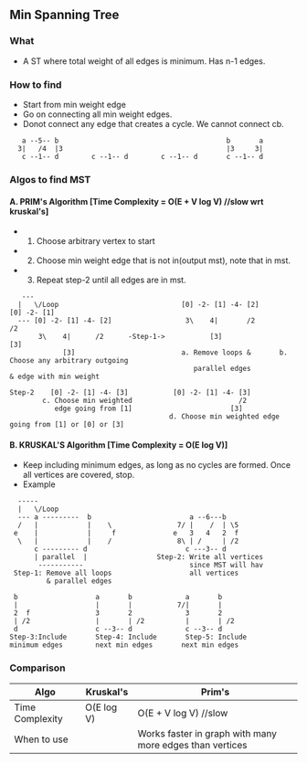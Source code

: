 ## Min Spanning Tree
 ### What
 - A ST where total weight of all edges is minimum. Has n-1 edges.
 
 ### How to find
  - Start from min weight edge
  - Go on connecting all min weight edges. 
  - Donot connect any edge that creates a cycle. We cannot connect cb.
 ```
    a --5-- b                                         b       a        
   3|   /4  |3                                        |3     3|         
    c --1-- d        c --1-- d        c --1-- d       c --1-- d                                    
```

### Algos to find MST
#### A. PRIM's Algorithm  [Time Complexity = O(E + V log V) //slow wrt kruskal's]
- 1. Choose arbitrary vertex to start
- 2. Choose min weight edge that is not in(output mst), note that in mst.  
- 3. Repeat step-2 until all edges are in mst.
```
   ---            
  |   \/Loop                              [0] -2- [1] -4- [2]            [0] -2- [1]         
  --- [0] -2- [1] -4- [2]                  3\    4|       /2                                                                                                                                              /2
       3\    4|      /2      -Step-1->           [3]                                                                                                                                                  [3]
             [3]                          a. Remove loops &       b. Choose any arbitrary outgoing     
                                             parallel edges           & edge with min weight           

Step-2    [0] -2- [1] -4- [3]           [0] -2- [1] -4- [3]
        c. Choose min weighted                          /2
           edge going from [1]                        [3]
                                       d. Choose min weighted edge going from [1] or [0] or [3]
```

#### B. KRUSKAL'S Algorithm [Time Complexity = O(E log V)]
- Keep including minimum edges, as long as no cycles are formed. Once all vertices are covered, stop.
- Example
```
  -----
  |   \/Loop
  --- a ---------  b                        a --6---b       
  /   |            |    \                7/ |    /  | \5    
 e    |            |     f              e   3   4   2  f    
  \   |            |    /                8\ | /     | /2    
      c --------- d                        c ---3-- d       
      | parallel  |                 Step-2: Write all vertices
       -----------                          since MST will hav
 Step-1: Remove all loops                   all vertices      
         & parallel edges                                     

 b                   a       b             a       b
 |                   |       |           7/|       |
 2  f                3       2             3       2
 | /2                |       | /2          |       | /2
 d                   c --3-- d             c --3-- d
Step-3:Include       Step-4: Include       Step-5: Include
minimum edges        next min edges       next min edges
```

### Comparison

| Algo | Kruskal's | Prim's |
| --- | --- | --- |
| Time Complexity | O(E log V) | O(E + V log V) //slow |
| When to use | | Works faster in graph with many more edges than vertices |
